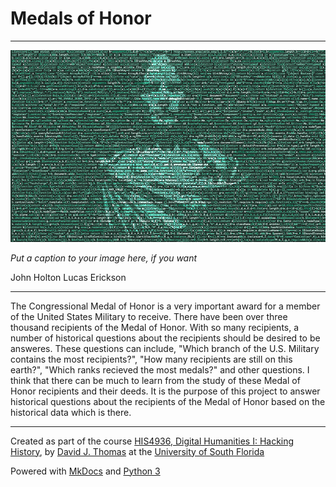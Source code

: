 # Medals of Honor

---

![Replace Me, Sample Image](files/caesarian_code.png)

*Put a caption to your image here, if you want*

John Holton
Lucas Erickson

---

The Congressional Medal of Honor is a very important award for a member of the United States Military to receive. There have been over three thousand recipients of the Medal of Honor. With so many recipients, a number of historical questions about the recipients should be desired to be answeres. These questions can include, "Which branch of the U.S. Military contains the most recipients?", "How many recipients are still on this earth?", "Which ranks recieved the most medals?" and other questions. I think that there can be much to learn from the study of these Medal of Honor recipients and their deeds. It is the purpose of this project to answer historical questions about the recipients of the Medal of Honor based on the historical data which is there.

---

Created as part of the course [HIS4936, Digital Humanities I: Hacking History](https://hacking-history.readthedocs.io), by [David J. Thomas](https://github.com/thePortus) at the [University of South Florida](https://www.usf.edu)

Powered with [MkDocs](https://mkdocs.org) and [Python 3](https://python.org)
